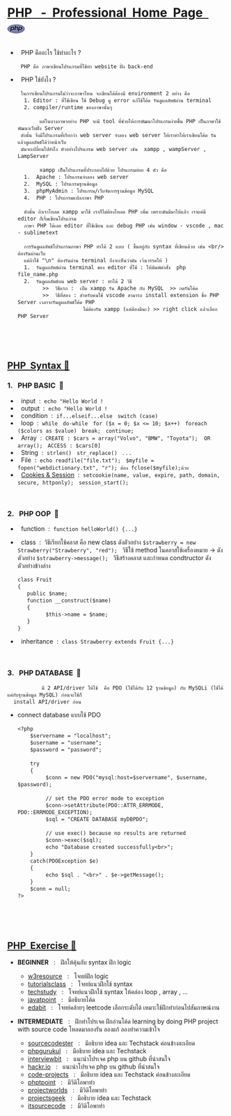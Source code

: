 # [PHP &nbsp; - &nbsp;Professional &nbsp;Home &nbsp;Page &nbsp; <img src="https://raw.githubusercontent.com/devicons/devicon/master/icons/php/php-original.svg" alt="php" width="40" height="40"/>](https://www.w3schools.com/php/php_oop_classes_abstract.asp)
   -  &nbsp; PHP คืออะไร  ใช้ทำอะไร ?

           PHP คือ ภาษาเขียนโปรแกรมที่ใช้ทำ website ฝั่ง back-end
      
   -  &nbsp; PHP ใช้ยังไง ?

           ในการเขียนโปรแกรมไม่ว่าจะภาษาไหน จะเขียนได้ต้องมี environment 2 อย่าง คือ
            1. Editor : ที่ใช้เขียน ใช้ Debug ดู error แก้ไข้โค้ด รันดูผลลัพธ์ผ่าน terminal
            2. compiler/runtime ของภาษานั้นๆ
      
                 แต่ในบางภาษาอย่าง PHP จะมี tool ที่ช่วยให้การพัฒนาโปรแกรมง่ายขึ้น PHP เป็นภาษาใช้พัฒนาเว็บฝั่ง Server
           ดังนั้น จึงมีโปรแกรมที่เรียกว่า web server จำลอง web server ให้เราทำให้เราเขียนโค้ด รัน แล้วดูผลลัพธ์ได้ว่าหน้าเว็บ
           มันจะเปลี่ยนไปยังไง ตัวอย่างโปรแกรม web server เช่น  xampp , wampServer , LampServer

                 xampp เป็นโปรแกรมที่ประกอบไปด้วย โปรแกรมย่อย 4 ตัว คือ
            1.  Apache : โปรแกรมจำลอง web server
            2.  MySQL : โปรแกรมฐานข้อมูล
            3.  phpMyAdmin : โปรแกรม/เว็บจัดการฐานข้อมูล MySQL
            4.  PHP : โปรแกรมแปลภาษา PHP 
      
            ดังนั้น ถ้าเราโหลด xampp มาใช้ เราก็ไม่ต้องโหลด PHP เพิ่ม เพราะมันมีมาให้แล้ว เราแค่มี editor ก็เริ่มเขียนโปรแกรม
            ภาษา PHP ได้เลย editor ที่ใช้เขียน และ debug PHP เช่น window - vscode , mac - sublimetext

            การรันดูผลลัพธ์โปรแกรมภาษา PHP ทำได้ 2 แบบ ( ขึ้นอยู่กับ syntax ที่เขียนด้วย เช่น <br/> ต้องรันผ่านเว็บ
            แต่ถ้าใช้ "\n" ต้องรันผ่าน terminal ถึงจะเห็นว่ามัน เว้นวรรคให้ )
            1.  รันดูผลลัพธ์ผ่าน terminal ของ editor ที่ใช้ : ให้พิมพ์คำสั่ง  php file_name.php
            2.  รันดูผลลัพธ์บน web server : ทำได้ 2 วิธี
                  >>  วิธีแรก :  เปิด xampp รัน Apache กับ MySQL  >> กดรันโค้ด
                  >>  วิธีที่สอง : สำหรับคนใช้ vscode สามารถ install extension ชื่อ PHP Server เวลาจะรันดูผลลัพธ์โค้ด PHP
                               ไม่ต้องรัน xampp (แต่ต้องมีนะ) >> right click แล้วเลือก PHP Server
      
<br/><br/><br/>

## [PHP &nbsp;Syntax 🔗](https://www.phptutorial.net/)
### 1.  &nbsp; PHP BASIC &nbsp;🧠
   - &nbsp; input &nbsp;:&nbsp; ```echo "Hello World !```
   - &nbsp; output &nbsp;:&nbsp; ```echo "Hello World !```
   - &nbsp; condition &nbsp;:&nbsp; ```if...elseif...else``` &nbsp; ```switch (case)``` 
   - &nbsp; loop &nbsp;:&nbsp; ```while``` &nbsp; ```do-while``` &nbsp; ```for ($x = 0; $x <= 10; $x++)``` &nbsp; ```foreach ($colors as $value)``` &nbsp; ```break;``` &nbsp; ```continue;```
   - &nbsp; Array &nbsp;:&nbsp; ```CREATE : $cars = array("Volvo", "BMW", "Toyota");  OR  array();``` &nbsp; ```ACCESS : $cars[0]```
   - &nbsp; String &nbsp;:&nbsp; ```strlen()``` &nbsp; ```str_replace()``` &nbsp;  . . .
   - &nbsp; File &nbsp;:&nbsp; ```echo readfile("file.txt");``` &nbsp; ```$myfile = fopen("webdictionary.txt", "r"); ต้อง fclose($myfile);ด้วย``` &nbsp;
   - &nbsp; [Cookies & Session](https://www.borntodev.com/2020/07/10/cookie-vs-session/) &nbsp;:&nbsp; ```setcookie(name, value, expire, path, domain, secure, httponly);``` &nbsp; ```session_start();```

<br/>

### 2.  &nbsp; PHP OOP &nbsp;🧠
   - &nbsp; function &nbsp;:&nbsp; ```function helloWorld() {...}```
     
   - &nbsp; class &nbsp;:&nbsp; วิธีเรียกใช้คลาส คือ new class ดังตัวอย่าง ```$strawberry = new Strawberry("Strawberry", "red");``` &nbsp; วิธีใช้ method ในคลาสใช้เครื่องหมาย -> ดังตัวอย่าง ```$strawberry->message();```  &nbsp; วิธีสร้างคลาส และกำหนด condtructor ดังตัวอย่างข้างล่าง
     
        ```
        class Fruit
        {
           public $name;
           function __construct($name)
           {
                 $this->name = $name;
           }
        }
        ```
        
   - &nbsp; inheritance &nbsp;:&nbsp; ```class Strawberry extends Fruit {...}```

<br/>

### 3.  &nbsp; PHP DATABASE &nbsp;🧠

               มี 2 API/driver ให้ใช้  คือ PDO (ใช้ได้กับ 12 ฐานข้อมูล) กับ MySQLi (ใช้ได้แค่กับฐานข้อมูล MySQL) ก่อนจะใช้ก็ 
      install API/driver ก่อน
      
   - connect database แบบใช้ PDO
     
        ```
        <?php
            $servername = "localhost";
            $username = "username";
            $password = "password";

            try
            {
                 $conn = new PDO("mysql:host=$servername", $username, $password);
        
                 // set the PDO error mode to exception
                 $conn->setAttribute(PDO::ATTR_ERRMODE, PDO::ERRMODE_EXCEPTION);
                 $sql = "CREATE DATABASE myDBPDO";
        
                 // use exec() because no results are returned
                 $conn->exec($sql);
                 echo "Database created successfully<br>";
            }
            catch(PDOException $e)
            {
                 echo $sql . "<br>" . $e->getMessage();
            }
            $conn = null;
        ?>
        ```
<br/><br/><br/>

## [PHP &nbsp;Exercise 🔗](https://edabit.com/challenges/php)

- **BEGINNER** &nbsp;&nbsp;:&nbsp;&nbsp; ฝึกให้คุ้นกับ syntax ฝึก logic
   - [w3resource](https://www.w3resource.com/php-exercises/php-basic-exercises.php) &nbsp;&nbsp;:&nbsp;&nbsp; โจทย์ฝึก logic
   - [tutorialsclass](https://tutorialsclass.com/exercises/php/php-all-exercises-assignments/) &nbsp;&nbsp;:&nbsp;&nbsp; โจทย์แนวฝึกใช้ syntax
   - [techstudy](https://techstudy.org/php/php-programs-with-output)  &nbsp;&nbsp;:&nbsp;&nbsp; โจทย์แนวฝึกใช้ syntax ให้คล่อง loop , array , ...
   - [javatpoint](https://www.javatpoint.com/php-programs) &nbsp;&nbsp;:&nbsp;&nbsp; มีอธิบายโค้ด
   - [edabit](https://edabit.com/challenges/php) &nbsp;&nbsp;:&nbsp;&nbsp; โจทย์คล้ายๆ leetcode เลือกระดับได้ เหมาะใช้ฝึกทำก่อนไปสัมภาษณ์งาน
  
- **INTERMEDIATE** &nbsp;&nbsp;:&nbsp;&nbsp; ฝึกทำโปรเจค ฝึกอ่านโค้ด  learning by doing PHP project with source code โหลดมาลองรัน ลองแก้ ลองทำความเข้าใจ
   - [sourcecodester](https://www.sourcecodester.com/php-project) &nbsp;&nbsp;:&nbsp;&nbsp; มีอธิบาย idea และ Techstack ค่อนข้างละเอียด
   - [phpgurukul](https://phpgurukul.com/php-projects-free-downloads/) &nbsp;&nbsp;:&nbsp;&nbsp; มีอธิบาย idea และ Techstack
   - [interviewbit](https://www.interviewbit.com/blog/php-projects/) &nbsp;&nbsp;:&nbsp;&nbsp; แนะนำโปรเจค php บน github ที่น่าสนใจ
   - [hackr.io](https://hackr.io/blog/php-projects) &nbsp;&nbsp;:&nbsp;&nbsp; แนะนำโปรเจค php บน github ที่น่าสนใจ
   - [code-projects](https://code-projects.org/c/languages/project/phpprojects/) &nbsp;&nbsp;:&nbsp;&nbsp; มีอธิบาย idea และ Techstack ค่อนข้างละเอียด
   - [phptpoint](https://www.phptpoint.com/projects/) &nbsp;&nbsp;:&nbsp;&nbsp; มีวิดิโอพาทำ
   - [projectworlds](https://projectworlds.in/free-projects/php-projects/) &nbsp;&nbsp;:&nbsp;&nbsp; มีวิดิโอพาทำ
   - [projectsgeek](https://projectsgeek.com/php-projects-source-code) &nbsp;&nbsp;:&nbsp;&nbsp; มีอธิบาย idea และ Techstack
   - [itsourcecode](https://itsourcecode.com/php-project/) &nbsp;&nbsp;:&nbsp;&nbsp; มีวิดิโอพาทำ

<br/>


